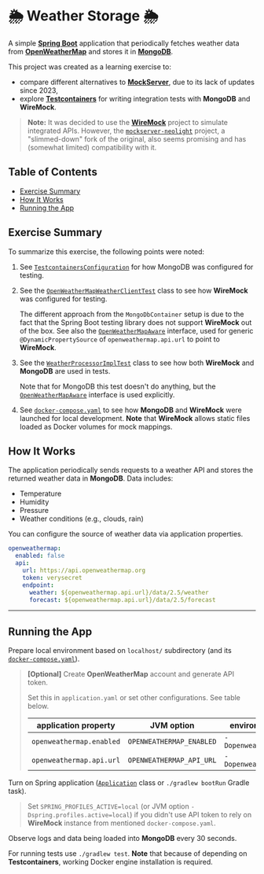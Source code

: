 # 🌦️ Weather Storage 🌦️

A simple [**Spring Boot**][spring-boot] application that periodically fetches weather data from
[**OpenWeatherMap**][openweathermap] and stores it in [**MongoDB**][mongo].

This project was created as a learning exercise to:

- compare different alternatives to [**MockServer**][mockserver], due to its lack of updates since 2023,
- explore [**Testcontainers**][testcontainers] for writing integration tests with **MongoDB** and **WireMock**.

> **Note:** It was decided to use the [**WireMock**][wiremock] project to simulate integrated APIs. However,
> the [`mockserver-neolight`][mockserver-neolight] project, a "slimmed-down" fork of the original, also
> seems promising and has (somewhat limited) compatibility with it.

## Table of Contents

- [Exercise Summary](#exercise-summary)
- [How It Works](#how-it-works)
- [Running the App](#running-the-app)

## Exercise Summary

To summarize this exercise, the following points were noted:

1. See [`TestcontainersConfiguration`][TestcontainersConfiguration] for how MongoDB was configured for testing.
2. See the [`OpenWeatherMapWeatherClientTest`][OpenWeatherMapWeatherClientTest] class to see how **WireMock** was
   configured for testing.

   The different approach from the `MongoDbContainer` setup is due to the fact that the Spring Boot testing library does not
   support **WireMock** out of the box. See also the [`OpenWeatherMapAware`][OpenWeatherMapAware] interface, used for generic
   `@DynamicPropertySource` of `openweathermap.api.url` to point to **WireMock**.
3. See the [`WeatherProcessorImplTest`][WeatherProcessorImplTest] class to see how both **WireMock** and **MongoDB** are
   used in tests.

   Note that for MongoDB this test doesn't do anything, but the [`OpenWeatherMapAware`][OpenWeatherMapAware] interface is
   used explicitly.
4. See [`docker-compose.yaml`][docker-compose.yaml] to see how **MongoDB** and **WireMock** were launched for local
   development. **Note** that **WireMock** allows static files loaded as Docker volumes for mock mappings.

## How It Works

The application periodically sends requests to a weather API and stores the returned weather data in **MongoDB**. Data
includes:

- Temperature
- Humidity
- Pressure
- Weather conditions (e.g., clouds, rain)

You can configure the source of weather data via application properties.

```yaml
openweathermap:
  enabled: false
  api:
    url: https://api.openweathermap.org
    token: verysecret
    endpoint:
      weather: ${openweathermap.api.url}/data/2.5/weather
      forecast: ${openweathermap.api.url}/data/2.5/forecast
```

---

## Running the App

Prepare local environment based on `localhost/` subdirectory (and its [`docker-compose.yaml`][docker-compose.yaml]).

> **\[Optional]** Create **OpenWeatherMap** account and generate API token.
>
> Set this in `application.yaml` or set other configurations. See table below.
>
> | application property     | JVM option               | environment variable       |
> |--------------------------|--------------------------|----------------------------|
> | `openweathermap.enabled` | `OPENWEATHERMAP_ENABLED` | `-Dopenweathermap.enabled` |
> | `openweathermap.api.url` | `OPENWEATHERMAP_API_URL` | `-Dopenweathermap.api.url` |

Turn on Spring application ([`Application`][Application] class or `./gradlew bootRun` Gradle task).

> Set `SPRING_PROFILES_ACTIVE=local` (or JVM option `-Dspring.profiles.active=local`) if you didn't use API token to
> rely on **WireMock** instance from mentioned `docker-compose.yaml`.

Observe logs and data being loaded into **MongoDB** every 30 seconds.

For running tests use `./gradlew test`. **Note** that because of depending on **Testcontainers**, working Docker engine
installation is required.

[spring-boot]: https://spring.io/projects/spring-boot

[openweathermap]: https://openweathermap.org/api

[mongo]: https://hub.docker.com/_/mongo

[testcontainers]: https://testcontainers.com/

[mockserver]: https://github.com/mock-server/mockserver

[wiremock]: https://github.com/wiremock/wiremock

[mockserver-neolight]: https://github.com/xdev-software/mockserver-neolight

[openweathermap]: https://openweathermap.org/api

[TestcontainersConfiguration]: src/test/java/io/github/malczuuu/weather/storage/testcontainers/TestcontainersConfiguration.java

[OpenWeatherMapWeatherClientTest]: src/test/java/io/github/malczuuu/weather/storage/infrastructure/openweathermap/OpenWeatherMapWeatherClientTest.java

[OpenWeatherMapAware]: src/test/java/io/github/malczuuu/weather/storage/infrastructure/testcontainers/OpenWeatherMapAware.java

[WeatherProcessorImplTest]: src/test/java/io/github/malczuuu/weather/storage/application/weather/WeatherProcessorImplTest.java

[docker-compose.yaml]: ./localhost/docker-compose.yaml

[Application]: src/main/java/io/github/malczuuu/weather/storage/Application.java
